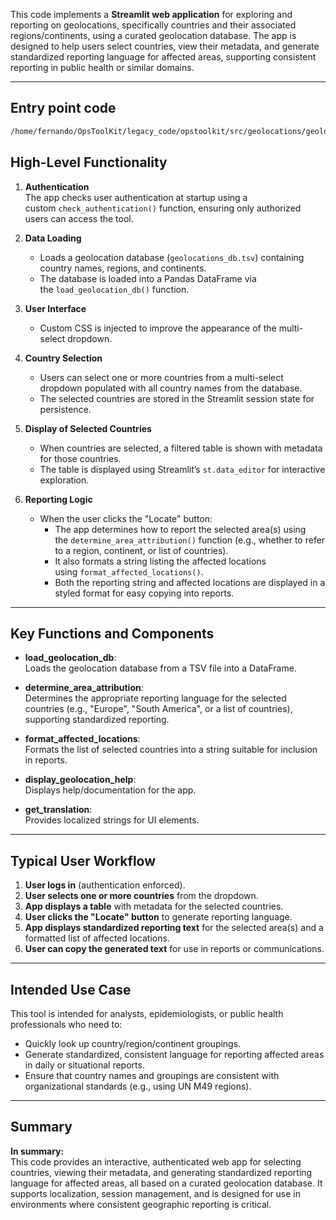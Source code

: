 This code implements a **Streamlit web application** for exploring and reporting on geolocations, specifically countries and their associated regions/continents, using a curated geolocation database. The app is designed to help users select countries, view their metadata, and generate standardized reporting language for affected areas, supporting consistent reporting in public health or similar domains.

---

## Entry point code

```bash
/home/fernando/OpsToolKit/legacy_code/opstoolkit/src/geolocations/geolocations.py
```

## High-Level Functionality

1. **Authentication**  
    The app checks user authentication at startup using a custom `check_authentication()` function, ensuring only authorized users can access the tool.
    
2. **Data Loading**
    
    - Loads a geolocation database (`geolocations_db.tsv`) containing country names, regions, and continents.
    - The database is loaded into a Pandas DataFrame via the `load_geolocation_db()` function.
3. **User Interface**
    - Custom CSS is injected to improve the appearance of the multi-select dropdown.
    
4. **Country Selection**
    
    - Users can select one or more countries from a multi-select dropdown populated with all country names from the database.
    - The selected countries are stored in the Streamlit session state for persistence.
5. **Display of Selected Countries**
    
    - When countries are selected, a filtered table is shown with metadata for those countries.
    - The table is displayed using Streamlit’s `st.data_editor` for interactive exploration.
6. **Reporting Logic**
    
    - When the user clicks the "Locate" button:
        - The app determines how to report the selected area(s) using the `determine_area_attribution()` function (e.g., whether to refer to a region, continent, or list of countries).
        - It also formats a string listing the affected locations using `format_affected_locations()`.
        - Both the reporting string and affected locations are displayed in a styled format for easy copying into reports.


---

## Key Functions and Components

- **load_geolocation_db**:  
    Loads the geolocation database from a TSV file into a DataFrame.
    
- **determine_area_attribution**:  
    Determines the appropriate reporting language for the selected countries (e.g., "Europe", "South America", or a list of countries), supporting standardized reporting.
    
- **format_affected_locations**:  
    Formats the list of selected countries into a string suitable for inclusion in reports.
    
- **display_geolocation_help**:  
    Displays help/documentation for the app.
    
- **get_translation**:  
    Provides localized strings for UI elements.
    

---

## Typical User Workflow

1. **User logs in** (authentication enforced).
2. **User selects one or more countries** from the dropdown.
3. **App displays a table** with metadata for the selected countries.
4. **User clicks the "Locate" button** to generate reporting language.
5. **App displays standardized reporting text** for the selected area(s) and a formatted list of affected locations.
6. **User can copy the generated text** for use in reports or communications.

---

## Intended Use Case

This tool is intended for analysts, epidemiologists, or public health professionals who need to:

- Quickly look up country/region/continent groupings.
- Generate standardized, consistent language for reporting affected areas in daily or situational reports.
- Ensure that country names and groupings are consistent with organizational standards (e.g., using UN M49 regions).

---

## Summary

**In summary:**  
This code provides an interactive, authenticated web app for selecting countries, viewing their metadata, and generating standardized reporting language for affected areas, all based on a curated geolocation database. It supports localization, session management, and is designed for use in environments where consistent geographic reporting is critical.
